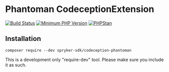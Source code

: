 # Phantoman CodeceptionExtension

[![Build Status](https://travis-ci.org/spryker-sdk/codeception-phantoman.svg?branch=master)](https://travis-ci.org/spryker-sdk/codeception-phantoman)
[![Minimum PHP Version](https://img.shields.io/badge/php-%3E%3D%207.1-8892BF.svg)](https://php.net/)
[![PHPStan](https://img.shields.io/badge/PHPStan-enabled-brightgreen.svg?style=flat)](https://github.com/phpstan/phpstan)

## Installation

```
composer require --dev spryker-sdk/codeception-phantoman
```

This is a development only "require-dev" tool. Please make sure you include it as such.
